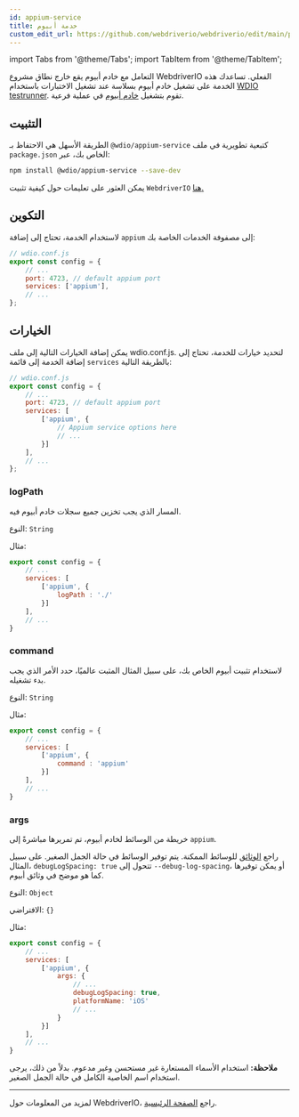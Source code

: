 ```yaml
---
id: appium-service
title: خدمة أبيوم
custom_edit_url: https://github.com/webdriverio/webdriverio/edit/main/packages/wdio-appium-service/README.md
---
```


import Tabs from '@theme/Tabs';
import TabItem from '@theme/TabItem';

التعامل مع خادم أبيوم يقع خارج نطاق مشروع WebdriverIO الفعلي. تساعدك هذه الخدمة على تشغيل خادم أبيوم بسلاسة عند تشغيل الاختبارات باستخدام [WDIO testrunner](https://webdriver.io/docs/clioptions). تقوم بتشغيل [خادم أبيوم](https://appium.github.io/appium.io/docs/en/about-appium/getting-started/index.html#starting-appium) في عملية فرعية.

## التثبيت

الطريقة الأسهل هي الاحتفاظ بـ `@wdio/appium-service` كتبعية تطويرية في ملف `package.json` الخاص بك، عبر:

```sh
npm install @wdio/appium-service --save-dev
```

يمكن العثور على تعليمات حول كيفية تثبيت `WebdriverIO` [هنا.](https://webdriver.io/docs/gettingstarted)

## التكوين

لاستخدام الخدمة، تحتاج إلى إضافة `appium` إلى مصفوفة الخدمات الخاصة بك:

```js
// wdio.conf.js
export const config = {
    // ...
    port: 4723, // default appium port
    services: ['appium'],
    // ...
};
```

## الخيارات

يمكن إضافة الخيارات التالية إلى ملف wdio.conf.js. لتحديد خيارات للخدمة، تحتاج إلى إضافة الخدمة إلى قائمة `services` بالطريقة التالية:

```js
// wdio.conf.js
export const config = {
    // ...
    port: 4723, // default appium port
    services: [
        ['appium', {
            // Appium service options here
            // ...
        }]
    ],
    // ...
};
```

### logPath
المسار الذي يجب تخزين جميع سجلات خادم أبيوم فيه.

النوع: `String`

مثال:
```js
export const config = {
    // ...
    services: [
        ['appium', {
            logPath : './'
        }]
    ],
    // ...
}
```

### command
لاستخدام تثبيت أبيوم الخاص بك، على سبيل المثال المثبت عالميًا، حدد الأمر الذي يجب بدء تشغيله.

النوع: `String`

مثال:
```js
export const config = {
    // ...
    services: [
        ['appium', {
            command : 'appium'
        }]
    ],
    // ...
}
```

### args
خريطة من الوسائط لخادم أبيوم، تم تمريرها مباشرةً إلى `appium`.

راجع [الوثائق](https://github.com/appium/appium/blob/master/packages/appium/docs/en/cli/args.md) للوسائط الممكنة.
يتم توفير الوسائط في حالة الجمل الصغير. على سبيل المثال، `debugLogSpacing: true` تتحول إلى `--debug-log-spacing`، أو يمكن توفيرها كما هو موضح في وثائق أبيوم.

النوع: `Object`

الافتراضي: `{}`

مثال:
```js
export const config = {
    // ...
    services: [
        ['appium', {
            args: {
                // ...
                debugLogSpacing: true,
                platformName: 'iOS'
                // ...
            }
        }]
    ],
    // ...
}
```
**ملاحظة:** استخدام الأسماء المستعارة غير مستحسن وغير مدعوم. بدلاً من ذلك، يرجى استخدام اسم الخاصية الكامل في حالة الجمل الصغير.

----

لمزيد من المعلومات حول WebdriverIO، راجع [الصفحة الرئيسية](https://webdriver.io).